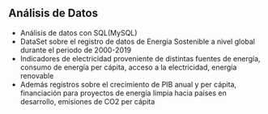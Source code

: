 
## Análisis de Datos

* Análisis de datos con SQL(MySQL)
* DataSet sobre el registro de datos de Energía Sostenible a nivel global durante el periodo de 2000-2019
* Indicadores de electricidad proveniente de distintas fuentes de energía, consumo de energía per cápita, acceso a la electricidad, energía renovable
* Además registros sobre el crecimiento de PIB anual y per cápita, financiación para proyectos de energía limpia hacia países en desarrollo, emisiones de CO2 per cápita

